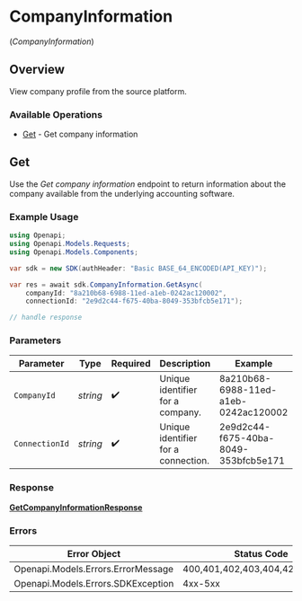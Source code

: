 # CompanyInformation
(*CompanyInformation*)

## Overview

View company profile from the source platform.

### Available Operations

* [Get](#get) - Get company information

## Get

Use the *Get company information* endpoint to return information about the company available from the underlying accounting software.



### Example Usage

```csharp
using Openapi;
using Openapi.Models.Requests;
using Openapi.Models.Components;

var sdk = new SDK(authHeader: "Basic BASE_64_ENCODED(API_KEY)");

var res = await sdk.CompanyInformation.GetAsync(
    companyId: "8a210b68-6988-11ed-a1eb-0242ac120002",
    connectionId: "2e9d2c44-f675-40ba-8049-353bfcb5e171");

// handle response
```

### Parameters

| Parameter                            | Type                                 | Required                             | Description                          | Example                              |
| ------------------------------------ | ------------------------------------ | ------------------------------------ | ------------------------------------ | ------------------------------------ |
| `CompanyId`                          | *string*                             | :heavy_check_mark:                   | Unique identifier for a company.     | 8a210b68-6988-11ed-a1eb-0242ac120002 |
| `ConnectionId`                       | *string*                             | :heavy_check_mark:                   | Unique identifier for a connection.  | 2e9d2c44-f675-40ba-8049-353bfcb5e171 |

### Response

**[GetCompanyInformationResponse](../../Models/Requests/GetCompanyInformationResponse.md)**

### Errors

| Error Object                       | Status Code                        | Content Type                       |
| ---------------------------------- | ---------------------------------- | ---------------------------------- |
| Openapi.Models.Errors.ErrorMessage | 400,401,402,403,404,429,500,503    | application/json                   |
| Openapi.Models.Errors.SDKException | 4xx-5xx                            | */*                                |
